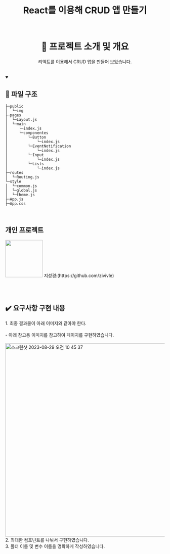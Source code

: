 <h1 align="middle">React를 이용해 CRUD 앱 만들기</h1>
</p><br>

<div align="center">
  
  <h1>📑 프로젝트 소개 및 개요</h1>

 <p align="middle">리액트를 이용해서 CRUD 앱을 만들어 보았습니다. </p>

</div><br>

<details open>
<summary><h2>📂 파일 구조</h2></summary>
<div markdown="1">

```
├─public
│  └─img
├─pages
│  └─Layout.js
│  └─main
│     └─index.js
│     └─componentes
│         └─Button
│             └─index.js
│         └─EventNotification
│             └─index.js
│         └─Input
│             └─index.js
│         └─Lists
│             └─index.js
├─routes
│  └─Routing.js
└─style
│  └─common.js
│  └─global.js
│  └─theme.js
├─App.js
├─App.css
```

</div>
</details>

<br>
<h2>개인 프로젝트</h2>

 <img src="https://github.com/FrontEnd-Team3/movie-trailer-project/assets/123865139/663c4b42-dc55-4e95-8f02-c0424c1f92ec" width="118"> 
                                                지성경:(https://github.com/zivivle)

<br><br>

<h2>✔️ 요구사항 구현 내용</h2>

<detail open>
<summary> 1. 최종 결과물이 아래 이미지와 같아야 한다. </summary>
<div markdown="1">
  <br>
  - 아래 참고용 이미지를 참고하여 페이지를 구현하였습니다.
  <br>
  <br>
  
<img width="612" alt="스크린샷 2023-08-29 오전 10 45 37" src="https://lh6.googleusercontent.com/N15JXjT7LWgOsvZ0X6WI-kB7n6dhkNiXTfnBaCRyILA7bwoZVq4v_VBIWaVsxZslMQK2YjzJZR0QQRGFhAyROhDA2OBl6VGFL9Z4vRXMuIOKWRxVH6-rilHSEve4S3cjjETOqIAB5iGYlsnH7gLV7aA">

</div>
</detail>

<summary> 2. 최대한 컴포넌트를 나눠서 구현하였습니다. </summary>
<div markdown="1">
</div>

<summary> 3. 폴더 이름 및 변수 이름을 명확하게 작성하였습니다. </summary>
<div markdown="1">
<br>
<br>

</div>
